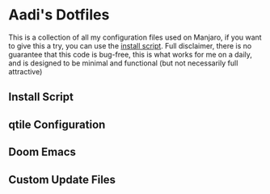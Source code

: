 # Aadi's Dotfiles
This is a collection of all my configuration files used on Manjaro, if you want to give this a try, you can use the [install script](install.sh). 
Full disclaimer, there is no guarantee that this code is bug-free, this is what works for me on a daily, and is designed to be minimal and functional (but not necessarily full attractive)

## Install Script

## qtile Configuration

## Doom Emacs

## Custom Update Files
